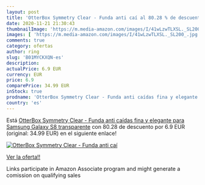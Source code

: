 ```yaml
---
layout: post
title: 'OtterBox Symmetry Clear - Funda anti caí al 80.28 % de descuento'
date: 2020-11-21 21:30:43
thumbnailImage: 'https://m.media-amazon.com/images/I/41wLzwTLXSL._SL200_.jpg'
images: [ 'https://m.media-amazon.com/images/I/41wLzwTLXSL._SL200_.jpg' ]
comments: true
category: ofertas
author: ring
slug: 'B01MYCKXQN-es'
description:
actualPrice: 6.9 EUR
currency: EUR
price: 6.9
comparePrice: 34.99 EUR
inStock: true
prodname: 'OtterBox Symmetry Clear - Funda anti caídas fina y elegante para Samsung Galaxy S8  transparente'
country: 'es'
---
```


Está [OtterBox Symmetry Clear - Funda anti caídas fina y elegante para Samsung Galaxy S8  transparente](https://www.amazon.es/dp/B01MYCKXQN/?tag=tolees-21) con 80.28 de descuento por 6.9 EUR (original: 34.99 EUR) en el siguiente enlace!

[![OtterBox Symmetry Clear - Funda anti caí](https://m.media-amazon.com/images/I/41wLzwTLXSL._SL200_.jpg)](https://www.amazon.es/dp/B01MYCKXQN/?tag=tolees-21)

[Ver la oferta!!](https://www.amazon.es/dp/B01MYCKXQN/?tag=tolees-21)

Links participate in Amazon Associate program and might generate a comission on qualifying sales


